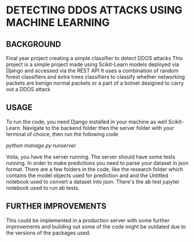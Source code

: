 # DETECTING DDOS ATTACKS USING MACHINE LEARNING
## BACKGROUND
 Final year project creating a simple classifier to detect DDOS attacks
This project is a simple project made using Scikit-Learn models deployed via Django and accessed via the REST API
It uses a combination of random forest classifiers and extra trees classifiers to classify whether networking packets are benign normal packets or a part of a botnet designed to carry out a DDOS attack


## USAGE
To run the code, you need Django installed in your machine as well Scikit-Learn.
Navigate to the backend folder then the server folder with your terminal of choice, then run the following code


*python manage.py runserver*


Voila, you have the server running. The server should have some tests running. In order to make predictions you need to parse your dataset in json format. 
There are a few folders in the code, like the research folder which contains the model objects used for prediction and and the Untitled notebook used to convert a dataset into json.
There's the ab test jupyter notebook used to run ab tests.


## FURTHER IMPROVEMENTS
This could be implemented in a production server with some further improvements and building out some of the code might be outdated due to the versions of the packages used.
